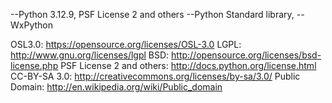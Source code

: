 
--Python 3.12.9,  PSF License 2 and others
--Python Standard library, 
--WxPython

OSL3.0:  https://opensource.org/licenses/OSL-3.0
LGPL:    http://www.gnu.org/licenses/lgpl
BSD:     http://opensource.org/licenses/bsd-license.php
PSF License 2 and others:   http://docs.python.org/license.html
CC-BY-SA 3.0:              http://creativecommons.org/licenses/by-sa/3.0/
Public Domain:            http://en.wikipedia.org/wiki/Public_domain